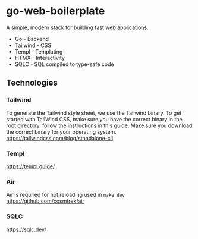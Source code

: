 # go-web-boilerplate
A simple, modern stack for building fast web applications.

* Go - Backend
* Tailwind - CSS
* Templ - Templating
* HTMX - Interactivity
* SQLC - SQL compiled to type-safe code

## Technologies
### Tailwind
To generate the Tailwind style sheet, we use the Tailwind binary. To get started with TailWind CSS, make sure you have the correct binary in the root directory. follow the instructions in this guide. Make sure you download the correct binary for your operating system.
https://tailwindcss.com/blog/standalone-cli

### Templ
https://templ.guide/

### Air
Air is required for hot reloading used in ```make dev```
https://github.com/cosmtrek/air

### SQLC
https://sqlc.dev/